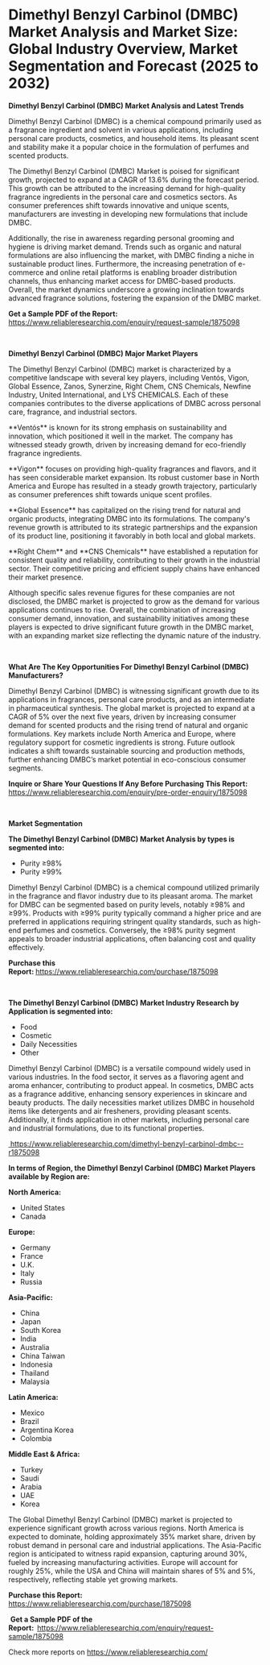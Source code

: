 <p><h1>Dimethyl Benzyl Carbinol (DMBC) Market Analysis and Market Size: Global Industry Overview, Market Segmentation and Forecast (2025 to 2032)</h1></p><p><strong>Dimethyl Benzyl Carbinol (DMBC) Market Analysis and Latest Trends</strong></p>
<p><p>Dimethyl Benzyl Carbinol (DMBC) is a chemical compound primarily used as a fragrance ingredient and solvent in various applications, including personal care products, cosmetics, and household items. Its pleasant scent and stability make it a popular choice in the formulation of perfumes and scented products.</p><p>The Dimethyl Benzyl Carbinol (DMBC) Market is poised for significant growth, projected to expand at a CAGR of 13.6% during the forecast period. This growth can be attributed to the increasing demand for high-quality fragrance ingredients in the personal care and cosmetics sectors. As consumer preferences shift towards innovative and unique scents, manufacturers are investing in developing new formulations that include DMBC. </p><p>Additionally, the rise in awareness regarding personal grooming and hygiene is driving market demand. Trends such as organic and natural formulations are also influencing the market, with DMBC finding a niche in sustainable product lines. Furthermore, the increasing penetration of e-commerce and online retail platforms is enabling broader distribution channels, thus enhancing market access for DMBC-based products. Overall, the market dynamics underscore a growing inclination towards advanced fragrance solutions, fostering the expansion of the DMBC market.</p></p>
<p><strong>Get a Sample PDF of the Report:&nbsp;</strong> <a href="https://www.reliableresearchiq.com/enquiry/request-sample/1875098?utm_campaign=1129&utm_medium=2&utm_source=Github&utm_content=ia&utm_term=04022025&utm_id=dimethyl-benzyl-carbinol-dmbc">https://www.reliableresearchiq.com/enquiry/request-sample/1875098</a></p>
<p>&nbsp;</p>
<p><strong>Dimethyl Benzyl Carbinol (DMBC) Major Market Players</strong></p>
<p><p>The Dimethyl Benzyl Carbinol (DMBC) market is characterized by a competitive landscape with several key players, including Ventós, Vigon, Global Essence, Zanos, Synerzine, Right Chem, CNS Chemicals, Newfine Industry, United International, and LYS CHEMICALS. Each of these companies contributes to the diverse applications of DMBC across personal care, fragrance, and industrial sectors.</p><p>**Ventós** is known for its strong emphasis on sustainability and innovation, which positioned it well in the market. The company has witnessed steady growth, driven by increasing demand for eco-friendly fragrance ingredients.</p><p>**Vigon** focuses on providing high-quality fragrances and flavors, and it has seen considerable market expansion. Its robust customer base in North America and Europe has resulted in a steady growth trajectory, particularly as consumer preferences shift towards unique scent profiles.</p><p>**Global Essence** has capitalized on the rising trend for natural and organic products, integrating DMBC into its formulations. The company's revenue growth is attributed to its strategic partnerships and the expansion of its product line, positioning it favorably in both local and global markets.</p><p>**Right Chem** and **CNS Chemicals** have established a reputation for consistent quality and reliability, contributing to their growth in the industrial sector. Their competitive pricing and efficient supply chains have enhanced their market presence.</p><p>Although specific sales revenue figures for these companies are not disclosed, the DMBC market is projected to grow as the demand for various applications continues to rise. Overall, the combination of increasing consumer demand, innovation, and sustainability initiatives among these players is expected to drive significant future growth in the DMBC market, with an expanding market size reflecting the dynamic nature of the industry.</p></p>
<p>&nbsp;</p>
<p><strong>What Are The Key Opportunities For Dimethyl Benzyl Carbinol (DMBC) Manufacturers?</strong></p>
<p><p>Dimethyl Benzyl Carbinol (DMBC) is witnessing significant growth due to its applications in fragrances, personal care products, and as an intermediate in pharmaceutical synthesis. The global market is projected to expand at a CAGR of 5% over the next five years, driven by increasing consumer demand for scented products and the rising trend of natural and organic formulations. Key markets include North America and Europe, where regulatory support for cosmetic ingredients is strong. Future outlook indicates a shift towards sustainable sourcing and production methods, further enhancing DMBC’s market potential in eco-conscious consumer segments.</p></p>
<p><strong>Inquire or Share Your Questions If Any Before Purchasing This Report:</strong> <a href="https://www.reliableresearchiq.com/enquiry/pre-order-enquiry/1875098?utm_campaign=1129&utm_medium=2&utm_source=Github&utm_content=ia&utm_term=04022025&utm_id=dimethyl-benzyl-carbinol-dmbc">https://www.reliableresearchiq.com/enquiry/pre-order-enquiry/1875098</a></p>
<p>&nbsp;</p>
<p><strong>Market Segmentation</strong></p>
<p><strong>The Dimethyl Benzyl Carbinol (DMBC) Market Analysis by types is segmented into:</strong></p>
<p><ul><li>Purity ≥98%</li><li>Purity ≥99%</li></ul></p>
<p><p>Dimethyl Benzyl Carbinol (DMBC) is a chemical compound utilized primarily in the fragrance and flavor industry due to its pleasant aroma. The market for DMBC can be segmented based on purity levels, notably ≥98% and ≥99%. Products with ≥99% purity typically command a higher price and are preferred in applications requiring stringent quality standards, such as high-end perfumes and cosmetics. Conversely, the ≥98% purity segment appeals to broader industrial applications, often balancing cost and quality effectively.</p></p>
<p><strong>Purchase this Report:&nbsp;</strong><a href="https://www.reliableresearchiq.com/purchase/1875098?utm_campaign=1129&utm_medium=2&utm_source=Github&utm_content=ia&utm_term=04022025&utm_id=dimethyl-benzyl-carbinol-dmbc">https://www.reliableresearchiq.com/purchase/1875098</a></p>
<p>&nbsp;</p>
<p><strong>The Dimethyl Benzyl Carbinol (DMBC) Market Industry Research by Application is segmented into:</strong></p>
<p><ul><li>Food</li><li>Cosmetic</li><li>Daily Necessities</li><li>Other</li></ul></p>
<p><p>Dimethyl Benzyl Carbinol (DMBC) is a versatile compound widely used in various industries. In the food sector, it serves as a flavoring agent and aroma enhancer, contributing to product appeal. In cosmetics, DMBC acts as a fragrance additive, enhancing sensory experiences in skincare and beauty products. The daily necessities market utilizes DMBC in household items like detergents and air fresheners, providing pleasant scents. Additionally, it finds application in other markets, including personal care and industrial formulations, due to its functional properties.</p></p>
<p><a href="https://www.reliableresearchiq.com/dimethyl-benzyl-carbinol-dmbc--r1875098?utm_campaign=1129&utm_medium=2&utm_source=Github&utm_content=ia&utm_term=04022025&utm_id=dimethyl-benzyl-carbinol-dmbc">&nbsp;https://www.reliableresearchiq.com/dimethyl-benzyl-carbinol-dmbc--r1875098</a></p>
<p><strong>In terms of Region, the Dimethyl Benzyl Carbinol (DMBC) Market Players available by Region are:</strong></p>
<p>
    <p> <strong> North America: </strong>
        <ul>
            <li>United States</li>
            <li>Canada</li>
        </ul>
        </p> 
    <p> <strong> Europe: </strong>
        <ul>
            <li>Germany</li>
            <li>France</li>
            <li>U.K.</li>
            <li>Italy</li>
            <li>Russia</li>
        </ul>
        </p> 
    <p> <strong> Asia-Pacific: </strong>
        <ul>
            <li>China</li>
            <li>Japan</li>
            <li>South Korea</li>
            <li>India</li>
            <li>Australia</li>
            <li>China Taiwan</li>
            <li>Indonesia</li>
            <li>Thailand</li>
            <li>Malaysia</li>
        </ul>
        </p> 
    <p> <strong> Latin America: </strong>
        <ul>
            <li>Mexico</li>
            <li>Brazil</li>
            <li>Argentina Korea</li>
            <li>Colombia</li>
        </ul>
        </p> 
    <p> <strong> Middle East & Africa: </strong>
        <ul>
            <li>Turkey</li>
            <li>Saudi</li>
            <li>Arabia</li>
            <li>UAE</li>
            <li>Korea</li>
        </ul>
    </p>
    </p>
<p><p>The Global Dimethyl Benzyl Carbinol (DMBC) market is projected to experience significant growth across various regions. North America is expected to dominate, holding approximately 35% market share, driven by robust demand in personal care and industrial applications. The Asia-Pacific region is anticipated to witness rapid expansion, capturing around 30%, fueled by increasing manufacturing activities. Europe will account for roughly 25%, while the USA and China will maintain shares of 5% and 5%, respectively, reflecting stable yet growing markets.</p></p>
<p><strong>Purchase this Report: </strong><a href="https://www.reliableresearchiq.com/purchase/1875098?utm_campaign=1129&utm_medium=2&utm_source=Github&utm_content=ia&utm_term=04022025&utm_id=dimethyl-benzyl-carbinol-dmbc">https://www.reliableresearchiq.com/purchase/1875098</a></p>
<p>&nbsp;<strong>Get a Sample PDF of the Report:&nbsp;&nbsp;</strong><a href="https://www.reliableresearchiq.com/enquiry/request-sample/1875098?utm_campaign=1129&utm_medium=2&utm_source=Github&utm_content=ia&utm_term=04022025&utm_id=dimethyl-benzyl-carbinol-dmbc">https://www.reliableresearchiq.com/enquiry/request-sample/1875098</a></p>
<p><strong></strong></p>
<p>Check more reports on <a href="https://www.reliableresearchiq.com/?utm_campaign=1129&utm_medium=2&utm_source=Github&utm_content=ia&utm_term=04022025&utm_id=dimethyl-benzyl-carbinol-dmbc">https://www.reliableresearchiq.com/</a></p>